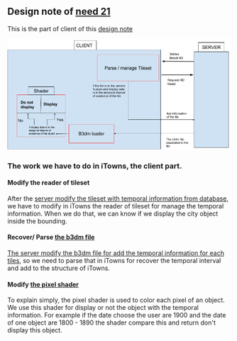 ## Design note of [need 21](https://github.com/MEPP-team/RICT/blob/master/Doc/Devel/Needs/Need021.md)


This is the part of client of this [design note](https://github.com/MEPP-team/RICT/blob/master/Doc/Devel/Design/DesignNote017.md)

![](images/PartieClient2.png)

### The work we have to do in iTowns, the client part.

#### Modify the reader of tileset

After the [server modify the tileset with temporal information from database](https://github.com/MEPP-team/RICT/blob/master/Doc/Devel/Design/DesignNote017.md#modify-the-api-of-building-server-to-retrieve-this-temporal-information-from-the-database), we have to modify in iTowns the reader of tileset for manage the temporal information. When we do that, we can know if we display the city object inside the bounding.

#### Recover/ Parse [the b3dm file](https://github.com/AnalyticalGraphicsInc/3d-tiles/tree/master/TileFormats/Batched3DModel)

[The server modify the b3dm file for add the temporal information for each tiles](https://github.com/MEPP-team/RICT/blob/master/Doc/Devel/Design/DesignNote017.md#add-the-temporal-information-into-the-tiles), so we need to parse that in iTowns for recover the temporal interval and add to the structure of iTowns.

#### Modify [the pixel shader](https://en.wikipedia.org/wiki/Shader) 

To explain simply, the pixel shader is used to color each pixel of an object. We use this shader for display or not the object with the temporal information. 
For example if the date choose the user are 1900 and the date of one object are 1800 - 1890 the shader compare this and return don't display this object.
